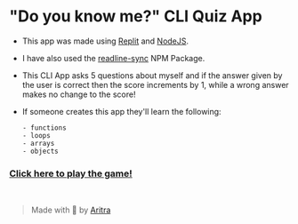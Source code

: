# "Do you know me?" CLI Quiz App

- This app was made using [Replit](https://replit.com) and [NodeJS](https://nodejs.org).

- I have also used the [readline-sync](https://www.npmjs.com/package/readline-sync) NPM Package.

- This CLI App asks 5 questions about myself and if the answer given by the user is correct then the score increments by 1, while a wrong answer makes no change to the score!

- If someone creates this app they'll learn the following:

  ```
  - functions
  - loops
  - arrays
  - objects
  ```

### [Click here to play the game!](https://replit.com/@iGN1T0R/neoGcamp-levelZero-markOne#index.js?embed=1&output=1)

<br>

> Made with 💙 by [Aritra](https://twitter.com/BarikAritra)
